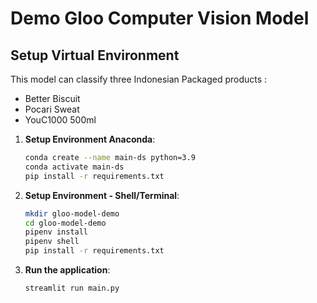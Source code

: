 # Demo Gloo Computer Vision Model
## Setup Virtual Environment

This model can classify three Indonesian Packaged products : 

- Better Biscuit
- Pocari Sweat
- YouC1000 500ml

1. **Setup Environment Anaconda**:
    ```bash
    conda create --name main-ds python=3.9
    conda activate main-ds
    pip install -r requirements.txt
    ```

2. **Setup Environment - Shell/Terminal**:
    ```bash
    mkdir gloo-model-demo
    cd gloo-model-demo
    pipenv install
    pipenv shell
    pip install -r requirements.txt
    ```

3. **Run the application**:
    ```bash
    streamlit run main.py
    ```
